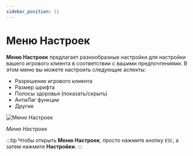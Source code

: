 ```yaml
---
sidebar_position: 11
---
```


# Меню Настроек

**Меню Настроек** предлагает разнообразные настройки для настройки вашего игрового клиента в соответствии с вашими предпочтениями. В этом меню вы можете настроить следующие аспекты:

- Разрешение игрового клиента
- Размер шрифта
- Полосы здоровья (показать/скрыть)
- АнтиЛаг функции
- Другие

![Меню Настроек](/img/client-features/options-menu.jpg)

_Меню Настроек_

:::tip
Чтобы открыть **Меню Настроек**, просто нажмите кнопку `ESC`, а затем нажмите **Настройки**.
:::
